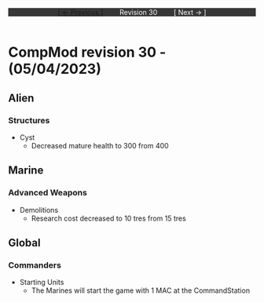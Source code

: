 <div style="width:100%;background-color:#373737;color:#FFFFFF;text-align:center">
<div style="display:inline-block;float:left;padding-left:20%">
<a href="revision29">
[ <- Previous ]
</a>
</div>
<div style="display:inline-block;">
Revision 30
</div>
<div style="display:inline-block;float:right;padding-right:20%">
[ Next -> ]
</div>
</div>

<br />

# CompMod revision 30 - (05/04/2023)
## Alien

### Structures
* Cyst
  * Decreased mature health to 300 from 400

## Marine

### Advanced Weapons
* Demolitions
  * Research cost decreased to 10 tres from 15 tres

## Global

### Commanders
* Starting Units
  * The Marines will start the game with 1 MAC at the CommandStation

<br/>

